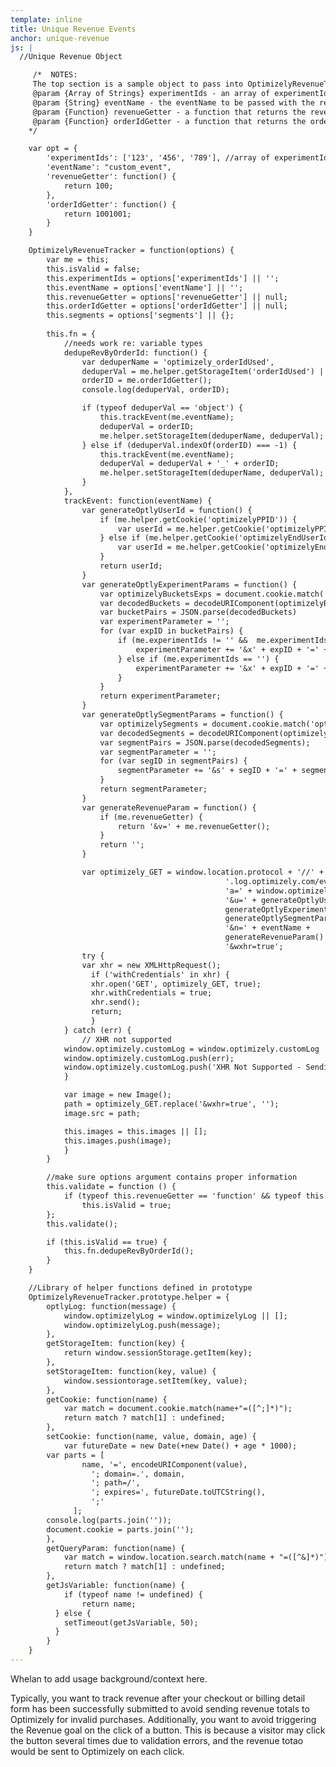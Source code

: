 ```yaml
---
template: inline
title: Unique Revenue Events
anchor: unique-revenue
js: |
  //Unique Revenue Object

     /*  NOTES:
     The top section is a sample object to pass into OptimizelyRevenueTracker
     @param {Array of Strings} experimentIds - an array of experimentId strings
     @param {String} eventName - the eventName to be passed with the revenue tracking call (2nd parameter)
     @param {Function} revenueGetter - a function that returns the revenue value
     @param {Function} orderIdGetter - a function that returns the order Id for de-duplication
    */

    var opt = {
        'experimentIds': ['123', '456', '789'], //array of experimentId strings
        'eventName': "custom_event",
        'revenueGetter': function() {
            return 100;
        },
        'orderIdGetter': function() {
            return 1001001;
        }
    }

    OptimizelyRevenueTracker = function(options) {
        var me = this;
        this.isValid = false;
        this.experimentIds = options['experimentIds'] || '';
        this.eventName = options['eventName'] || '';
        this.revenueGetter = options['revenueGetter'] || null;
        this.orderIdGetter = options['orderIdGetter'] || null;
        this.segments = options['segments'] || {};
     
        this.fn = {
            //needs work re: variable types
            dedupeRevByOrderId: function() {
                var deduperName = 'optimizely_orderIdUsed', 
                deduperVal = me.helper.getStorageItem('orderIdUsed') || null,
                orderID = me.orderIdGetter();
                console.log(deduperVal, orderID);

                if (typeof deduperVal == 'object') {
                    this.trackEvent(me.eventName);
                    deduperVal = orderID;
                    me.helper.setStorageItem(deduperName, deduperVal);
                } else if (deduperVal.indexOf(orderID) === -1) {
                    this.trackEvent(me.eventName);
                    deduperVal = deduperVal + '_' + orderID;
                    me.helper.setStorageItem(deduperName, deduperVal);
                }
            },
            trackEvent: function(eventName) {
                var generateOptlyUserId = function() {
                    if (me.helper.getCookie('optimizelyPPID')) {
                        var userId = me.helper.getCookie('optimizelyPPID');
                    } else if (me.helper.getCookie('optimizelyEndUserId')) {
                        var userId = me.helper.getCookie('optimizelyEndUserId');
                    }
                    return userId;
                }
                var generateOptlyExperimentParams = function() {
                    var optimizelyBucketsExps = document.cookie.match('optimizelyBuckets=([^;]*)');
                    var decodedBuckets = decodeURIComponent(optimizelyBucketsExps[1]);
                    var bucketPairs = JSON.parse(decodedBuckets)
                    var experimentParameter = '';
                    for (var expID in bucketPairs) {
                        if (me.experimentIds != '' &&  me.experimentIds.indexOf(expID) > -1 && expID != 0) {
                            experimentParameter += '&x' + expID + '=' + bucketPairs[expID];
                        } else if (me.experimentIds == '') {
                            experimentParameter += '&x' + expID + '=' + bucketPairs[expID];
                        }
                    }
                    return experimentParameter;
                }
                var generateOptlySegmentParams = function() {
                    var optimizelySegments = document.cookie.match('optimizelySegments=([^;]*)');
                    var decodedSegments = decodeURIComponent(optimizelySegments[1]);
                    var segmentPairs = JSON.parse(decodedSegments);
                    var segmentParameter = '';
                    for (var segID in segmentPairs) {
                        segmentParameter += '&s' + segID + '=' + segmentPairs[segID];
                    }
                    return segmentParameter;
                }
                var generateRevenueParam = function() {
                    if (me.revenueGetter) {
                        return '&v=' + me.revenueGetter();
                    }
                    return '';
                }

                var optimizely_GET = window.location.protocol + '//' + window.optimizely.getProjectId() +
                                                '.log.optimizely.com/event?' +
                                                'a=' + window.optimizely.getProjectId() +
                                                '&u=' + generateOptlyUserId() +
                                                generateOptlyExperimentParams() +
                                                generateOptlySegmentParams() +
                                                '&n=' + eventName +
                                                generateRevenueParam() +
                                                '&wxhr=true';
                try {
                var xhr = new XMLHttpRequest();
                  if ('withCredentials' in xhr) {
                  xhr.open('GET', optimizely_GET, true);
                  xhr.withCredentials = true;
                  xhr.send();
                  return;
                  }
            } catch (err) { 
                // XHR not supported 
            window.optimizely.customLog = window.optimizely.customLog || [];
            window.optimizely.customLog.push(err);
            window.optimizely.customLog.push('XHR Not Supported - Sending Image Log Call');
            }

            var image = new Image();
            path = optimizely_GET.replace('&wxhr=true', '');
            image.src = path;

            this.images = this.images || [];
            this.images.push(image);
            } 
        }

        //make sure options argument contains proper information
        this.validate = function () {
            if (typeof this.revenueGetter == 'function' && typeof this.orderIdGetter == 'function') 
                this.isValid = true;
        };
        this.validate();

        if (this.isValid == true) {
            this.fn.dedupeRevByOrderId();
        }
    }

    //Library of helper functions defined in prototype
    OptimizelyRevenueTracker.prototype.helper = {
        optlyLog: function(message) {
            window.optimizelyLog = window.optimizelyLog || [];
            window.optimizelyLog.push(message);
        },
        getStorageItem: function(key) {
            return window.sessionStorage.getItem(key);
        },
        setStorageItem: function(key, value) {
            window.sessiontorage.setItem(key, value);
        },
        getCookie: function(name) {
            var match = document.cookie.match(name+"=([^;]*)");
            return match ? match[1] : undefined;
        },
        setCookie: function(name, value, domain, age) {
            var futureDate = new Date(+new Date() + age * 1000);
        var parts = [
                name, '=', encodeURIComponent(value),
                  '; domain=.', domain,
                  '; path=/',
                  '; expires=', futureDate.toUTCString(),
                  ';'
              ];
        console.log(parts.join(''));
        document.cookie = parts.join('');
        },  
        getQueryParam: function(name) {
            var match = window.location.search.match(name + "=([^&]*)");
            return match ? match[1] : undefined;
        },
        getJsVariable: function(name) {
            if (typeof name != undefined) {
                return name;
          } else {
            setTimeout(getJsVariable, 50);
          }
        }
    }   
---
```


Whelan to add usage background/context here.

Typically, you want to track revenue after your checkout or billing detail form has been successfully submitted to avoid sending revenue totals to Optimizely for invalid purchases. Additionally, you want to avoid triggering the Revenue goal on the click of a button. This is because a visitor may click the button several times due to validation errors, and the revenue totao would be sent to Optimizely on each click.
